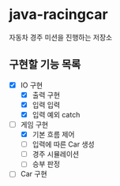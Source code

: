 # java-racingcar
자동차 경주 미션을 진행하는 저장소

## 구현할 기능 목록

* [x] IO 구현
  * [x] 출력 구현
  * [x] 입력 입력
  * [x] 입력 예외 catch
* [ ] 게임 구현
  * [x] 기본 흐름 제어
  * [ ] 입력에 따른 Car 생성
  * [ ] 경주 시뮬레이션
  * [ ] 승부 판정
* [ ] Car 구현
